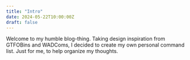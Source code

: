 ```yaml
---
title: "Intro"
date: 2024-05-22T10:00:00Z
draft: false
---
```


Welcome to my humble blog-thing. Taking design inspiration from GTFOBins and WADComs, I decided to create my own personal command list. Just for me, to help organize my thoughts.